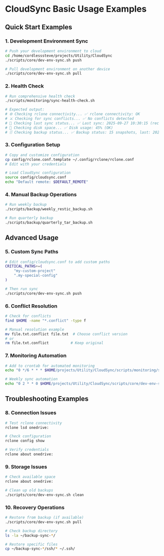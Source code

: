 # CloudSync Basic Usage Examples

## Quick Start Examples

### 1. Development Environment Sync

```bash
# Push your development environment to cloud
cd /home/cordlesssteve/projects/Utility/CloudSync
./scripts/core/dev-env-sync.sh push

# Pull development environment on another device
./scripts/core/dev-env-sync.sh pull
```

### 2. Health Check

```bash
# Run comprehensive health check
./scripts/monitoring/sync-health-check.sh

# Expected output:
# 🌐 Checking rclone connectivity... ✅ rclone connectivity: OK
# ⚔️ Checking for sync conflicts... ✅ No conflicts detected
# 📅 Checking last sync status... ✅ Last sync: 2025-09-27 10:30:15 (recent)
# 💾 Checking disk space... ✅ Disk usage: 45% (OK)
# 🗄️ Checking backup status... ✅ Backup status: 15 snapshots, last: 2025-09-27T08:00:00Z
```

### 3. Configuration Setup

```bash
# Copy and customize configuration
cp config/rclone.conf.template ~/.config/rclone/rclone.conf
# Edit with your credentials

# Load CloudSync configuration
source config/cloudsync.conf
echo "Default remote: $DEFAULT_REMOTE"
```

### 4. Manual Backup Operations

```bash
# Run weekly backup
./scripts/backup/weekly_restic_backup.sh

# Run quarterly backup
./scripts/backup/quarterly_tar_backup.sh
```

## Advanced Usage

### 5. Custom Sync Paths

```bash
# Edit config/cloudsync.conf to add custom paths
CRITICAL_PATHS+=(
    "my-custom-project"
    ".my-special-config"
)

# Then run sync
./scripts/core/dev-env-sync.sh push
```

### 6. Conflict Resolution

```bash
# Check for conflicts
find $HOME -name "*.conflict" -type f

# Manual resolution example
mv file.txt.conflict file.txt  # Choose conflict version
# or
rm file.txt.conflict          # Keep original
```

### 7. Monitoring Automation

```bash
# Add to crontab for automated monitoring
echo "0 */6 * * * $HOME/projects/Utility/CloudSync/scripts/monitoring/sync-health-check.sh" | crontab -

# Weekly sync automation
echo "0 2 * * 0 $HOME/projects/Utility/CloudSync/scripts/core/dev-env-sync.sh push" | crontab -
```

## Troubleshooting Examples

### 8. Connection Issues

```bash
# Test rclone connectivity
rclone lsd onedrive:

# Check configuration
rclone config show

# Verify credentials
rclone about onedrive:
```

### 9. Storage Issues

```bash
# Check available space
rclone about onedrive:

# Clean up old backups
./scripts/core/dev-env-sync.sh clean
```

### 10. Recovery Operations

```bash
# Restore from backup (if available)
./scripts/core/dev-env-sync.sh pull

# Check backup directory
ls -la ~/backup-sync-*/

# Restore specific files
cp ~/backup-sync-*/ssh/* ~/.ssh/
```